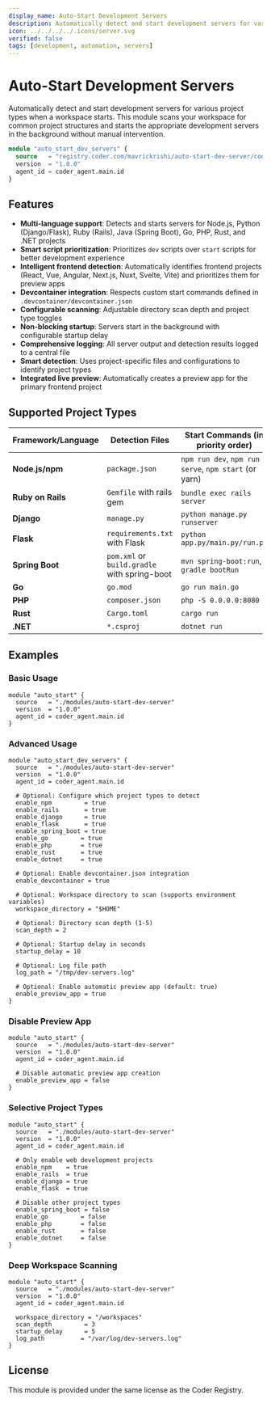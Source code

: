 ```yaml
---
display_name: Auto-Start Development Servers
description: Automatically detect and start development servers for various project types
icon: ../../../../.icons/server.svg
verified: false
tags: [development, automation, servers]
---
```


# Auto-Start Development Servers

Automatically detect and start development servers for various project types when a workspace starts. This module scans your workspace for common project structures and starts the appropriate development servers in the background without manual intervention.

```tf
module "auto_start_dev_servers" {
  source   = "registry.coder.com/mavrickrishi/auto-start-dev-server/coder"
  version  = "1.0.0"
  agent_id = coder_agent.main.id
}
```

## Features

- **Multi-language support**: Detects and starts servers for Node.js, Python (Django/Flask), Ruby (Rails), Java (Spring Boot), Go, PHP, Rust, and .NET projects
- **Smart script prioritization**: Prioritizes `dev` scripts over `start` scripts for better development experience
- **Intelligent frontend detection**: Automatically identifies frontend projects (React, Vue, Angular, Next.js, Nuxt, Svelte, Vite) and prioritizes them for preview apps
- **Devcontainer integration**: Respects custom start commands defined in `.devcontainer/devcontainer.json`
- **Configurable scanning**: Adjustable directory scan depth and project type toggles
- **Non-blocking startup**: Servers start in the background with configurable startup delay
- **Comprehensive logging**: All server output and detection results logged to a central file
- **Smart detection**: Uses project-specific files and configurations to identify project types
- **Integrated live preview**: Automatically creates a preview app for the primary frontend project

## Supported Project Types

| Framework/Language | Detection Files                              | Start Commands (in priority order)                    |
| ------------------ | -------------------------------------------- | ----------------------------------------------------- |
| **Node.js/npm**    | `package.json`                               | `npm run dev`, `npm run serve`, `npm start` (or yarn) |
| **Ruby on Rails**  | `Gemfile` with rails gem                     | `bundle exec rails server`                            |
| **Django**         | `manage.py`                                  | `python manage.py runserver`                          |
| **Flask**          | `requirements.txt` with Flask                | `python app.py/main.py/run.py`                        |
| **Spring Boot**    | `pom.xml` or `build.gradle` with spring-boot | `mvn spring-boot:run`, `gradle bootRun`               |
| **Go**             | `go.mod`                                     | `go run main.go`                                      |
| **PHP**            | `composer.json`                              | `php -S 0.0.0.0:8080`                                 |
| **Rust**           | `Cargo.toml`                                 | `cargo run`                                           |
| **.NET**           | `*.csproj`                                   | `dotnet run`                                          |

## Examples

### Basic Usage

```hcl
module "auto_start" {
  source   = "./modules/auto-start-dev-server"
  version  = "1.0.0"
  agent_id = coder_agent.main.id
}
```

### Advanced Usage

```hcl
module "auto_start_dev_servers" {
  source   = "./modules/auto-start-dev-server"
  version  = "1.0.0"
  agent_id = coder_agent.main.id

  # Optional: Configure which project types to detect
  enable_npm         = true
  enable_rails       = true
  enable_django      = true
  enable_flask       = true
  enable_spring_boot = true
  enable_go         = true
  enable_php        = true
  enable_rust       = true
  enable_dotnet     = true

  # Optional: Enable devcontainer.json integration
  enable_devcontainer = true

  # Optional: Workspace directory to scan (supports environment variables)
  workspace_directory = "$HOME"

  # Optional: Directory scan depth (1-5)
  scan_depth = 2

  # Optional: Startup delay in seconds
  startup_delay = 10

  # Optional: Log file path
  log_path = "/tmp/dev-servers.log"

  # Optional: Enable automatic preview app (default: true)
  enable_preview_app = true
}
```

### Disable Preview App

```hcl
module "auto_start" {
  source   = "./modules/auto-start-dev-server"
  version  = "1.0.0"
  agent_id = coder_agent.main.id

  # Disable automatic preview app creation
  enable_preview_app = false
}
```

### Selective Project Types

```hcl
module "auto_start" {
  source   = "./modules/auto-start-dev-server"
  version  = "1.0.0"
  agent_id = coder_agent.main.id

  # Only enable web development projects
  enable_npm    = true
  enable_rails  = true
  enable_django = true
  enable_flask  = true

  # Disable other project types
  enable_spring_boot = false
  enable_go         = false
  enable_php        = false
  enable_rust       = false
  enable_dotnet     = false
}
```

### Deep Workspace Scanning

```hcl
module "auto_start" {
  source   = "./modules/auto-start-dev-server"
  version  = "1.0.0"
  agent_id = coder_agent.main.id

  workspace_directory = "/workspaces"
  scan_depth         = 3
  startup_delay      = 5
  log_path          = "/var/log/dev-servers.log"
}
```

## License

This module is provided under the same license as the Coder Registry.
